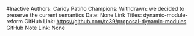 #Inactive
Authors: Caridy Patiño
Champions: Withdrawn: we decided to preserve the current semantics
Date: None
Link Titles: dynamic-module-reform
GitHub Link: https://github.com/tc39/proposal-dynamic-modules
GitHub Note Link: None
